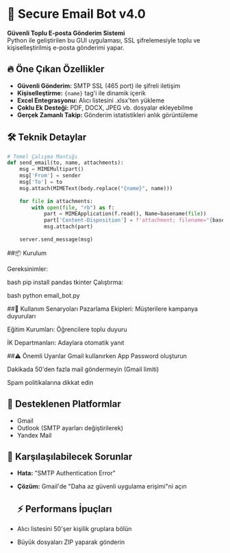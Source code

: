 # 📧 Secure Email Bot v4.0

**Güvenli Toplu E-posta Gönderim Sistemi**  
Python ile geliştirilen bu GUI uygulaması, SSL şifrelemesiyle toplu ve kişiselleştirilmiş e-posta gönderimi yapar.


## 🔥 Öne Çıkan Özellikler
- **Güvenli Gönderim:** SMTP SSL (465 port) ile şifreli iletişim
- **Kişiselleştirme:** `{name}` tag'i ile dinamik içerik
- **Excel Entegrasyonu:** Alıcı listesini .xlsx'ten yükleme
- **Çoklu Ek Desteği:** PDF, DOCX, JPEG vb. dosyalar ekleyebilme
- **Gerçek Zamanlı Takip:** Gönderim istatistikleri anlık görüntüleme

## 🛠 Teknik Detaylar
```python
# Temel Çalışma Mantığı
def send_email(to, name, attachments):
    msg = MIMEMultipart()
    msg['From'] = sender
    msg['To'] = to
    msg.attach(MIMEText(body.replace("{name}", name)))
    
    for file in attachments:
        with open(file, "rb") as f:
            part = MIMEApplication(f.read(), Name=basename(file))
            part['Content-Disposition'] = f'attachment; filename="{basename(file)}"'
            msg.attach(part)
    
    server.send_message(msg)
```
##📦 Kurulum

Gereksinimler:

bash
pip install pandas tkinter
Çalıştırma:

bash
python email_bot.py

##🎯 Kullanım Senaryoları
Pazarlama Ekipleri: Müşterilere kampanya duyuruları

Eğitim Kurumları: Öğrencilere toplu duyuru

İK Departmanları: Adaylara otomatik yanıt

##⚠️ Önemli Uyarılar
Gmail kullanırken App Password oluşturun

Dakikada 50'den fazla mail göndermeyin (Gmail limiti)

Spam politikalarına dikkat edin

## 🔗 Desteklenen Platformlar
- Gmail
- Outlook (SMTP ayarları değiştirilerek)
- Yandex Mail

## 🐞 Karşılaşılabilecek Sorunlar
- **Hata:** "SMTP Authentication Error"  
- **Çözüm:** Gmail'de "Daha az güvenli uygulama erişimi"ni açın

  ## ⚡ Performans İpuçları
- Alıcı listesini 50'şer kişilik gruplara bölün
- Büyük dosyaları ZIP yaparak gönderin

